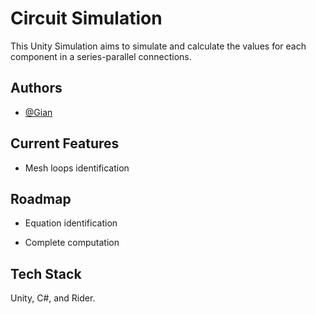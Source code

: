 
# Circuit Simulation 

This Unity Simulation aims to simulate and calculate the values for each component in a series-parallel connections.



## Authors

- [@Gian](https://github.com/GianSalvadora)


## Current Features

- Mesh loops identification



## Roadmap

- Equation identification

- Complete computation


## Tech Stack

Unity, C#, and Rider.

